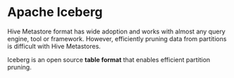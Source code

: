 # Apache Iceberg
Hive Metastore format has wide adoption and works with almost any query engine, tool or framework.
However, efficiently pruning data from partitions is difficult with Hive Metastores.

Iceberg is an open source <b>table format</b> that enables efficient partition pruning.
